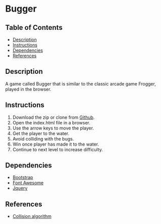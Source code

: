 # Bugger

## Table of Contents

* [Description](#Description)
* [Instructions](#Instructions)
* [Dependencies](#Dependencies)
* [References](#References)

## Description

A game called Bugger that is similar to the classic arcade game Frogger, played in the browser.

## Instructions

1. Download the zip or clone from [Github](https://github.com/ajmhyd/Bugger.git).
2. Open the index.html file in a browser.
3. Use the arrow keys to move the player.
4. Get the player to the water.
5. Avoid colliding with the bugs.
6. Win once player has made it to the water.
7. Continue to next level to increase difficulty.

## Dependencies

* [Bootstrap](https://getbootstrap.com/)
* [Font Awesome](https://fontawesome.com/)
* [Jquery](https://www.google.com/search?q=jquery&oq=jqe&aqs=chrome.1.69i57j0l5.2236j0j1&sourceid=chrome&ie=UTF-8)

## References

* [Collision algorithm](https://developer.mozilla.org/en-US/docs/Games/Techniques/2D_collision_detection)